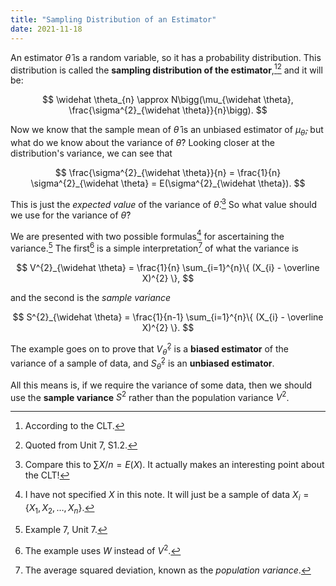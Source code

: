 ```yaml
---
title: "Sampling Distribution of an Estimator"
date: 2021-11-18
---
```


An estimator $\widehat \theta$ is a random variable, so it has a probability distribution.
This distribution is called the **sampling distribution of the estimator**,[^1][^7] and it will be:

[^1]: According to the CLT.
[^7]: Quoted from Unit 7, S1.2.

$$
\widehat \theta_{n} \approx N\bigg(\mu_{\widehat \theta}, \frac{\sigma^{2}_{\widehat \theta}}{n}\bigg).
$$

Now we know that the sample mean of $\widehat \theta$ is an unbiased estimator of $\mu_{\widehat \theta}$, but what do we know about the variance of $\widehat \theta$?
Looking closer at the distribution's variance, we can see that

$$
\frac{\sigma^{2}_{\widehat \theta}}{n}
  = \frac{1}{n} \sigma^{2}_{\widehat \theta} = E(\sigma^{2}_{\widehat \theta}).
$$

This is just the *expected value* of the variance of $\widehat \theta$.[^2]
So what value should we use for the variance of $\widehat \theta$?

[^2]: Compare this to $\sum X/n = E(X)$. It actually makes an interesting point about the CLT!

We are presented with two possible formulas[^6] for ascertaining the variance.[^3]
The first[^4] is a simple interpretation[^5] of what the variance is

$$
V^{2}_{\widehat \theta} = \frac{1}{n} \sum_{i=1}^{n}\{ (X_{i} - \overline X)^{2} \},
$$

and the second is the *sample variance*

$$
S^{2}_{\widehat \theta} = \frac{1}{n-1} \sum_{i=1}^{n}\{ (X_{i} - \overline X)^{2} \}.
$$

[^3]: Example 7, Unit 7.
[^4]: The example uses $W$ instead of $V^{2}$.
[^5]: The average squared deviation, known as the *population variance*.
[^6]: I have not specified $X$ in this note. It will just be a sample of data $X_{i} = \{X_{1}, X_{2}, \ldots , X_{n}\}$.

The example goes on to prove that $V^{2}_{\widehat \theta}$ is a **biased estimator** of the variance of a sample of data, and $S^{2}_{\widehat \theta}$ is an **unbiased estimator**.

All this means is, if we require the variance of some data, then we should use the **sample variance** $S^{2}$ rather than the population variance $V^{2}$.
